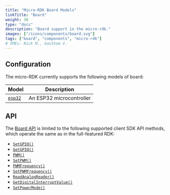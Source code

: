 ```yaml
---
title: "Micro-RDK Board Models"
linkTitle: "Board"
weight: 30
type: "docs"
description: "Board support in the micro-rdk."
images: ["/icons/components/board.svg"]
tags: ["board", "components", "micro-rdk"]
# SMEs: Nick M., Gautham V.
---
```


## Configuration

The micro-RDK currently supports the following models of board:

| Model | Description |
| ----- | ----------- |
| [`esp32`](esp32/) | An ESP32 microcontroller |

## API

The [Board API](/components/board/#api) is limited to the following supported client SDK API methods, which operate the same as in the full-featured RDK:

- [`SetGPIO()`](/components/board/#setgpio)
- [`GetGPIO()`](/components/board/#getgpio)
- [`PWM()`](/components/board/#pwm)
- [`SetPWM()`](/components/board/#setpwm)
- [`PWMFrequency()`](/components/board/#pwmfrequency)
- [`SetPWMFrequency()`](/components/board/#setpwmfrequency)
- [`ReadAnalogReader()`](/components/board/#readanalogreader)
- [`GetDigitalInterruptValue()`](/components/board/#getdigitalinterruptvalue)
- [`SetPowerMode()`](/components/board/#setpowermode)
